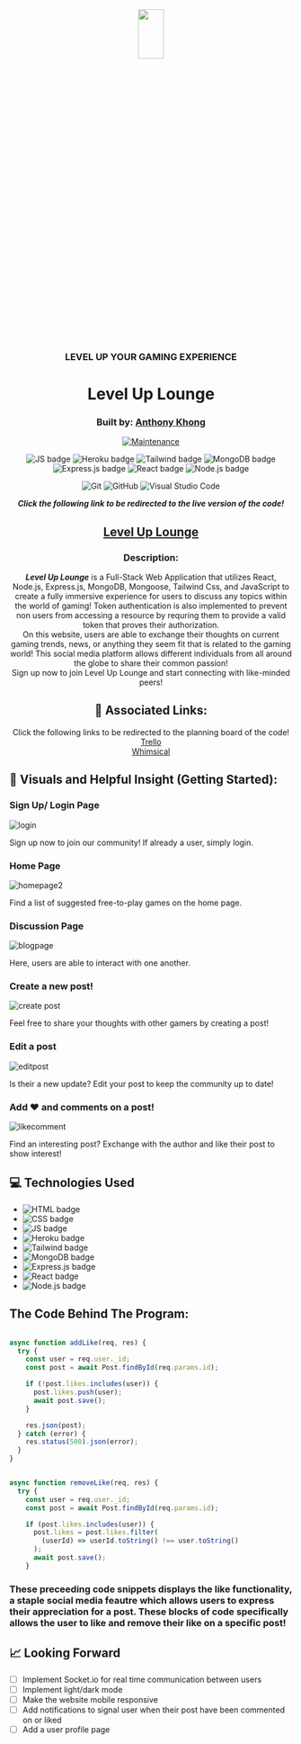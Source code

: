 <div align="center">
  
<img src="https://user-images.githubusercontent.com/116925227/232105248-9d013d14-7e46-4a74-a1f5-7e61e5ccadc9.png" width="30%" height="15%" />

### LEVEL UP YOUR GAMING EXPERIENCE

# Level Up Lounge

### Built by: **[Anthony Khong](https://www.linkedin.com/in/anthonykhong956/)**

[![Maintenance](https://img.shields.io/badge/Maintained%3F-yes-green.svg)](https://GitHub.com/Naereen/StrapDown.js/graphs/commit-activity)

![JS badge](https://img.shields.io/badge/JavaScript-323330?style=for-the-badge&logo=javascript&logoColor=F7DF1E)
![Heroku badge](https://img.shields.io/badge/Heroku-430098?style=for-the-badge&logo=heroku&logoColor=white)
![Tailwind badge](https://img.shields.io/badge/Tailwind_CSS-38B2AC?style=for-the-badge&logo=tailwind-css&logoColor=white)
![MongoDB badge](https://img.shields.io/badge/MongoDB-4EA94B?style=for-the-badge&logo=mongodb&logoColor=white)
![Express.js badge](https://img.shields.io/badge/Express.js-000000?style=for-the-badge&logo=express&logoColor=white)
![React badge](https://img.shields.io/badge/React-20232A?style=for-the-badge&logo=react&logoColor=61DAFB)
![Node.js badge](https://img.shields.io/badge/Node.js-339933?style=for-the-badge&logo=nodedotjs&logoColor=white)

![Git](https://img.shields.io/badge/GIT-E44C30?style=for-the-badge&logo=git&logoColor=white)
![GitHub](https://img.shields.io/badge/GitHub-100000?style=for-the-badge&logo=github&logoColor=white)
![Visual Studio Code](https://img.shields.io/badge/Visual_Studio_Code-0078D4?style=for-the-badge&logo=visual%20studio%20code&logoColor=white)

  
**_Click the following link to be redirected to the live version of the code!_**

## [Level Up Lounge](https://level-up-lounge.herokuapp.com/)

### Description:

  **_Level Up Lounge_** is a Full-Stack Web Application that utilizes React, Node.js, Express.js, MongoDB, Mongoose, Tailwind Css, and JavaScript to create a fully immersive experience for users to discuss any topics within the world of gaming! Token authentication is also implemented to prevent non users from accessing a resource by requring them to provide a valid token that proves their authorization.
<br />
On this website, users are able to exchange their thoughts on current gaming trends, news, or anything they seem fit that is related to the gaming world! This social media platform allows different individuals from all around the globe to share their common passion!
<br />
Sign up now to join Level Up Lounge and start connecting with like-minded peers!

## :link: Associated Links:

Click the following links to be redirected to the planning board of the code! 
<br />
[Trello](https://trello.com/b/dz8CgLXN/level-up-lounge-user-stories)
<br />
[Whimsical](https://whimsical.com/project-3-LGxmfKn8LX6w1NzJqdiH9w)
  
</div>

## :camera_flash: Visuals and Helpful Insight (Getting Started):

### Sign Up/ Login Page

![login](https://user-images.githubusercontent.com/116925227/233503742-c691439e-e997-455a-a124-c74214942fdc.gif)

Sign up now to join our community! If already a user, simply login.

### Home Page

![homepage2](https://user-images.githubusercontent.com/116925227/233504117-09f9b0b0-338d-47f6-886a-417ea033f9a9.gif)

Find a list of suggested free-to-play games on the home page.

### Discussion Page

![blogpage](https://user-images.githubusercontent.com/116925227/233504217-bcbc0c0c-f84f-4a56-b221-4e0495f21639.gif)

Here, users are able to interact with one another.

### Create a new post!

![create post](https://user-images.githubusercontent.com/116925227/233504261-93d6a8c7-f2cf-4c6d-abec-4ed7b3db8c48.gif)

Feel free to share your thoughts with other gamers by creating a post!

### Edit a post

![editpost](https://user-images.githubusercontent.com/116925227/233504816-bb3fe939-280f-4a3c-862e-430b022873ce.gif)

Is their a new update? Edit your post to keep the community up to date!

### Add :heart: and comments on a post!

![likecomment](https://user-images.githubusercontent.com/116925227/233504640-bf5f5321-ed5e-40d2-8eea-34ea9382f402.gif)

Find an interesting post? Exchange with the author and like their post to show interest!

## :computer: Technologies Used

- ![HTML badge](https://img.shields.io/badge/HTML5-E34F26?style=for-the-badge&logo=html5&logoColor=white)
- ![CSS badge](https://img.shields.io/badge/CSS3-1572B6?style=for-the-badge&logo=css3&logoColor=white)
- ![JS badge](https://img.shields.io/badge/JavaScript-323330?style=for-the-badge&logo=javascript&logoColor=F7DF1E)
- ![Heroku badge](https://img.shields.io/badge/Heroku-430098?style=for-the-badge&logo=heroku&logoColor=white)
- ![Tailwind badge](https://img.shields.io/badge/Tailwind_CSS-38B2AC?style=for-the-badge&logo=tailwind-css&logoColor=white)
- ![MongoDB badge](https://img.shields.io/badge/MongoDB-4EA94B?style=for-the-badge&logo=mongodb&logoColor=white)
- ![Express.js badge](https://img.shields.io/badge/Express.js-000000?style=for-the-badge&logo=express&logoColor=white)
- ![React badge](https://img.shields.io/badge/React-20232A?style=for-the-badge&logo=react&logoColor=61DAFB)
- ![Node.js badge](https://img.shields.io/badge/Node.js-339933?style=for-the-badge&logo=nodedotjs&logoColor=white)

## The Code Behind The Program:

```javascript

async function addLike(req, res) {
  try {
    const user = req.user._id;
    const post = await Post.findById(req.params.id);

    if (!post.likes.includes(user)) {
      post.likes.push(user);
      await post.save();
    }

    res.json(post);
  } catch (error) {
    res.status(500).json(error);
  }
}

```

```javascript

async function removeLike(req, res) {
  try {
    const user = req.user._id;
    const post = await Post.findById(req.params.id);

    if (post.likes.includes(user)) {
      post.likes = post.likes.filter(
        (userId) => userId.toString() !== user.toString()
      );
      await post.save();
    }

```

### These preceeding code snippets displays the like functionality, a staple social media feautre which allows users to express their appreciation for a post. These blocks of code specifically allows the user to like and remove their like on a specific post!

## :chart_with_upwards_trend: Looking Forward

- [ ] Implement Socket.io for real time communication between users
- [ ] Implement light/dark mode
- [ ] Make the website mobile responsive
- [ ] Add notifications to signal user when their post have been commented on or liked
- [ ] Add a user profile page
